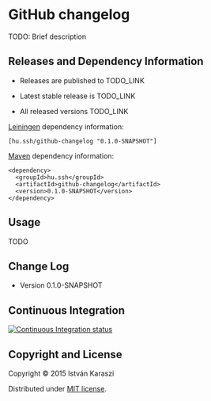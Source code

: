 # GitHub changelog

TODO: Brief description



## Releases and Dependency Information

* Releases are published to TODO_LINK

* Latest stable release is TODO_LINK

* All released versions TODO_LINK

[Leiningen] dependency information:

    [hu.ssh/github-changelog "0.1.0-SNAPSHOT"]

[Maven] dependency information:

    <dependency>
      <groupId>hu.ssh</groupId>
      <artifactId>github-changelog</artifactId>
      <version>0.1.0-SNAPSHOT</version>
    </dependency>

[Leiningen]: http://leiningen.org/
[Maven]: http://maven.apache.org/



## Usage

TODO



## Change Log

* Version 0.1.0-SNAPSHOT


## Continuous Integration

[![Continuous Integration status](https://api.travis-ci.org/raszi/github-changelog.svg?branch=master)](http://travis-ci.org/raszi/github-changelog)


## Copyright and License

Copyright © 2015 István Karaszi

Distributed under [MIT license](http://choosealicense.com/licenses/mit/).
